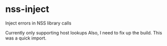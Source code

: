 nss-inject
==========

Inject errors in NSS library calls

Currently only supporting host lookups
Also, I need to fix up the build.  This was a quick import.
